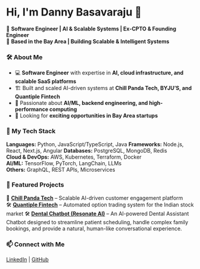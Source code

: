 # Hi, I'm Danny Basavaraju 👋  

🚀 **Software Engineer | AI & Scalable Systems | Ex-CPTO & Founding Engineer**  
📍 **Based in the Bay Area | Building Scalable & Intelligent Systems**  

### 🛠 About Me  
- 💻 **Software Engineer** with expertise in **AI, cloud infrastructure, and scalable SaaS platforms** 
- 🏗️ Built and scaled AI-driven systems at **Chill Panda Tech, BYJU’S, and Quantiple Fintech**  
- 🔬 Passionate about **AI/ML, backend engineering, and high-performance computing**  
- 🎯 Looking for **exciting opportunities in Bay Area startups**  

### 🚀 My Tech Stack  
**Languages:** Python, JavaScript/TypeScript, Java
**Frameworks:** Node.js, React, Next.js, Angular
**Databases:** PostgreSQL, MongoDB, Redis  
**Cloud & DevOps:** AWS, Kubernetes, Terraform, Docker  
**AI/ML:** TensorFlow, PyTorch, LangChain, LLMs  
**Others:** GraphQL, REST APIs, Microservices  

### 📌 Featured Projects  
🚀 **[Chill Panda Tech](https://github.com/fuzzy-rotary-phone/fuzzy-rotary-phone.github.io)** – Scalable AI-driven customer engagement platform   
🛠 **[Quantiple Fintech](https://github.com/fuzzy-rotary-phone/fuzzy-rotary-phone.github.io)** – Automated option trading system for the Indian stock market
🛠 **[Dental Chatbot (Resonate AI)]([https://github.com/deepakb66/dental-chatbot])** – An AI-powered Dental Assistant Chatbot designed to streamline patient scheduling, handle complex family bookings, and provide a natural, human-like conversational experience.

### 📫 Connect with Me  
[LinkedIn](https://linkedin.com/in/deepakbasavaraju16) | [GitHub](https://github.com/fuzzy-rotary-phone)
